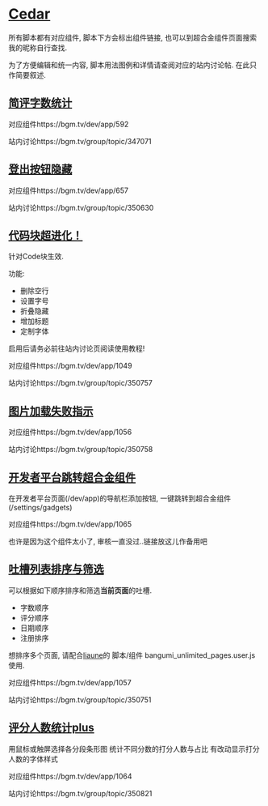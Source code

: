 # [Cedar](https://bgm.tv/user/313469)

所有脚本都有对应组件, 脚本下方会标出组件链接, 也可以到超合金组件页面搜索我的昵称自行查找.

为了方便编辑和统一内容, 脚本用法图例和详情请查阅对应的站内讨论帖. 在此只作简要叙述.

## [简评字数统计](comment_word_counter.user.js?raw=true)

对应组件https://bgm.tv/dev/app/592

站内讨论https://bgm.tv/group/topic/347071

## [登出按钮隐藏](hide_logout.user.js?raw=true)

对应组件https://bgm.tv/dev/app/657

站内讨论https://bgm.tv/group/topic/350630

## [代码块超进化！](codeblock_super_evolution.user.js?raw=true)

针对Code块生效.

功能:
* 删除空行
* 设置字号
* 折叠隐藏
* 增加标题
* 定制字体

启用后请务必前往站内讨论页阅读使用教程!

对应组件https://bgm.tv/dev/app/1049

站内讨论https://bgm.tv/group/topic/350757

## [图片加载失败指示](add_image_alt.user.js?raw=true)

对应组件https://bgm.tv/dev/app/1056

站内讨论https://bgm.tv/group/topic/350758

## [开发者平台跳转超合金组件](jump_to_gadgets.user.js?raw=true)

在开发者平台页面(/dev/app)的导航栏添加按钮, 一键跳转到超合金组件(/settings/gadgets)

对应组件https://bgm.tv/dev/app/1065

也许是因为这个组件太小了, 审核一直没过..链接放这儿作备用吧

## [吐槽列表排序与筛选](sort_and_filter_comments.user.js?raw=true)

可以根据如下顺序排序和筛选**当前页面**的吐槽.
* 字数顺序
* 评分顺序
* 日期顺序
* 注册排序

想排序多个页面, 请配合[liaune](https://bgm.tv/user/liaune)的 脚本/组件 bangumi_unlimited_pages.user.js 使用.

对应组件https://bgm.tv/dev/app/1057

站内讨论https://bgm.tv/group/topic/350751

## [评分人数统计plus](count_votes.user.js?raw=true)

用鼠标或触屏选择各分段条形图
统计不同分数的打分人数与占比
有改动显示打分人数的字体样式

对应组件https://bgm.tv/dev/app/1064

站内讨论https://bgm.tv/group/topic/350821
